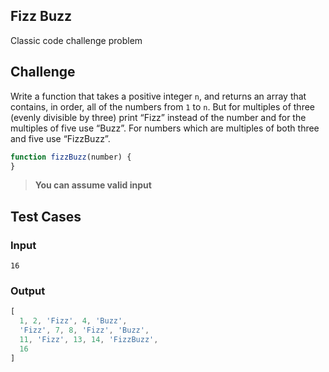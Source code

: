 Fizz Buzz
---

Classic code challenge problem

## Challenge

Write a function that takes a positive integer `n`, and returns an array that contains, in order, all of the numbers from `1` to `n`. But for multiples of three (evenly divisible by three) print “Fizz” instead of the number and for the multiples of five use “Buzz”. For numbers which are multiples of both three and five use “FizzBuzz”.


```js
function fizzBuzz(number) {
}
```

> **You can assume valid input**

## Test Cases

### Input

`16`

### Output

```js
[
  1, 2, 'Fizz', 4, 'Buzz', 
  'Fizz', 7, 8, 'Fizz', 'Buzz', 
  11, 'Fizz', 13, 14, 'FizzBuzz', 
  16
]
```
